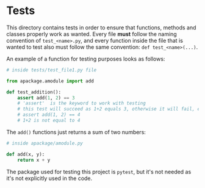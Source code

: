 # Tests

This directory contains tests in order to ensure that functions, methods and classes properly work as wanted.
Every file **must** follow the naming convention of `test_<name>.py`, and every function inside the file that is wanted to test also must follow the same convention: `def test_<name>(...)`.

An example of a function for testing purposes looks as follows:

```python
# inside tests/test_file1.py file

from apackage.amodule import add

def test_addition():
    assert add(1, 2) == 3
    # 'assert'  is the keyword to work with testing
    # this test will succeed as 1+2 equals 3, otherwise it will fail, e.g.
    # assert add(1, 2) == 4
    # 1+2 is not equal to 4
```

The `add()` functions just returns a sum of two numbers:

```python
# inside apackage/amodule.py

def add(x, y):
    return x + y
```

The package used for testing this project is `pytest`, but it's not needed as it's not explicitly used in the code.
